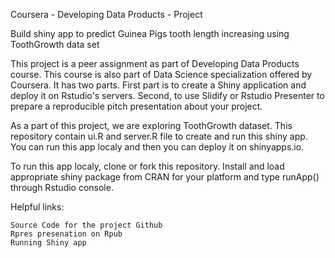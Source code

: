 Coursera - Developing Data Products - Project

Build shiny app to predict Guinea Pigs tooth length increasing using ToothGrowth data set

This project is a peer assignment as part of Developing Data Products course. This course is also part of Data Science specialization offered by Coursera. It has two parts. First part is to create a Shiny application and deploy it on Rstudio's servers. Second, to use Slidify or Rstudio Presenter to prepare a reproducible pitch presentation about your project.

As a part of this project, we are exploring ToothGrowth dataset. This repository contain ui.R and server.R file to create and run this shiny app. You can run this app localy and then you can deploy it on shinyapps.io.

To run this app localy, clone or fork this repository. Install and load appropriate shiny package from CRAN for your platform and type runApp() through Rstudio console.

Helpful links:

    Source Code for the project Github
    Rpres presenation on Rpub
    Running Shiny app

